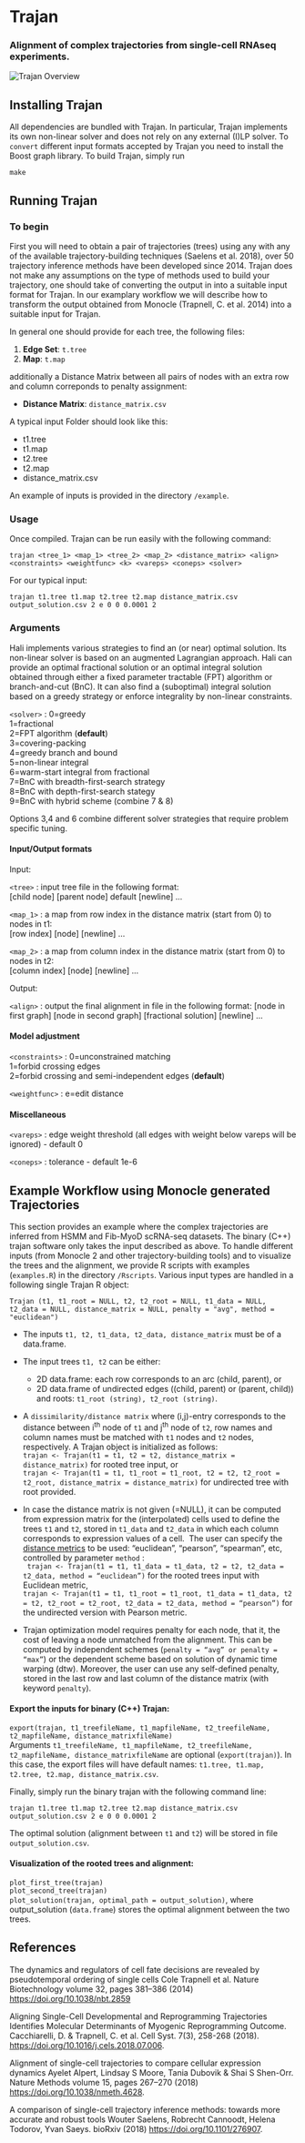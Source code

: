 # Trajan #

### Alignment of complex trajectories from single-cell RNAseq experiments. ###

![Trajan Overview](img/trajan_overview.png)

## Installing Trajan ##

All dependencies are bundled with Trajan. In particular, Trajan implements its own non-linear solver and does 
not rely on any external (I)LP solver. To ```convert``` different input formats accepted by Trajan you need 
to install the Boost graph library. To build Trajan, simply run

```
make
```

## Running Trajan ##

### To begin ###

First you will need to obtain a pair of trajectories (trees) using any with any of the available trajectory-building techniques (Saelens et al. 2018), over 50 trajectory inference methods have been developed since 2014. Trajan does not make any assumptions on the type of methods used to build your trajectory, one should take of converting the output in into a suitable input format for Trajan. In our examplary workflow we will describe how to transform the output obtained from Monocle (Trapnell, C. et al. 2014) into a suitable input for Trajan.

In general one should provide for each tree, the following files:
1. __Edge Set__: ```t.tree```
2. __Map__: ```t.map```

additionally a Distance Matrix between all pairs of nodes with an extra row and column correponds to penalty assignment:
  - __Distance Matrix__: ```distance_matrix.csv```

A typical input Folder should look like this: 
  - t1.tree
  - t1.map
  - t2.tree
  - t2.map
  - distance_matrix.csv  

An example of inputs is provided in the directory ```/example```. 

### Usage ###

Once compiled. Trajan can be run easily with the following command:

```
trajan <tree_1> <map_1> <tree_2> <map_2> <distance_matrix> <align> <constraints> <weightfunc> <k> <vareps> <coneps> <solver>
```

For our typical input:

```
trajan t1.tree t1.map t2.tree t2.map distance_matrix.csv output_solution.csv 2 e 0 0 0.0001 2 
```
### Arguments ###
Hali implements various strategies to find an (or near) optimal solution. Its non-linear solver is based on an 
augmented Lagrangian approach. Hali can provide an optimal fractional solution or an optimal integral solution
obtained through either a fixed parameter tractable (FPT) algorithm or branch-and-cut (BnC). It can also find a (suboptimal) integral solution based on a greedy strategy or enforce integrality by non-linear constraints. 

`<solver>`
  : 0=greedy  
  1=fractional  
  2=FPT algorithm (__default__) <br>
  3=covering-packing  
  4=greedy branch and bound  
  5=non-linear integral  
  6=warm-start integral from fractional <br>
  7=BnC with breadth-first-search strategy <br>
  8=BnC with depth-first-search stategy <br>
  9=BnC with hybrid scheme (combine 7 & 8)

Options 3,4 and 6 combine different solver strategies that require problem specific tuning. 

#### Input/Output formats

Input: 

`<tree>`
  : input tree file in the following format:        
  [child node] [parent node] default [newline] ...

`<map_1>`
  : a map from row index in the distance matrix (start from 0) to nodes in t1:        
  [row index] [node] [newline] ...
  
 `<map_2>`
  : a map from column index in the distance matrix (start from 0) to nodes in t2:        
  [column index] [node] [newline] ...

Output:

`<align>`
  : output the final alignment in file in the following format:
  [node in first graph] [node in second graph] [fractional solution] [newline] ...

#### Model adjustment


   
`<constraints>`
  : 0=unconstrained matching   
  1=forbid crossing edges  
  2=forbid crossing and semi-independent edges (__default__)

`<weightfunc>`
  : e=edit distance  

#### Miscellaneous   
   
   
`<vareps>`
  : edge weight threshold (all edges with weight below vareps will be ignored) - default 0

`<coneps>`
  : tolerance - default 1e-6

## Example Workflow using Monocle generated Trajectories ## 
This section provides an example where the complex trajectories are inferred from HSMM and Fib-MyoD scRNA-seq datasets. The binary (C++) trajan software only takes the input described as above. To handle different inputs (from Monocle 2 and other trajectory-building tools) and to visualize the trees and the alignment, we provide R scripts with examples (```examples.R```) in the directory ```/Rscripts```. Various input types are handled in a following single Trajan R object: 
```
Trajan (t1, t1_root = NULL, t2, t2_root = NULL, t1_data = NULL, t2_data = NULL, distance_matrix = NULL, penalty = "avg", method = "euclidean")
```
  - The inputs ```t1, t2, t1_data, t2_data, distance_matrix``` must be of a data.frame.
  - The input trees ```t1, t2``` can be either: <br>
    + 2D data.frame: each row corresponds to an arc (child, parent), or <br>
    + 2D data.frame of undirected edges ((child, parent) or (parent, child)) and roots: ```t1_root (string), t2_root (string)```.<br>
  - A ```dissimilarity/distance matrix``` where (i,j)-entry corresponds to the distance between i<sup>th</sup> node of ```t1``` and j<sup>th</sup> node of ```t2```, row names and column names must be matched with ```t1``` nodes and ```t2``` nodes, respectively. A Trajan object is initialized as follows: <br>
    ```trajan <- Trajan(t1 = t1, t2 = t2, distance_matrix = distance_matrix)``` for rooted tree input, or <br>
    ```trajan <- Trajan(t1 = t1, t1_root = t1_root, t2 = t2, t2_root = t2_root, distance_matrix = distance_matrix)``` for undirected tree with root provided. 
  - In case the distance matrix is not given (=NULL), it can be computed from expression matrix for the (interpolated) cells used to define the trees ```t1``` and ```t2```, stored in ```t1_data``` and ```t2_data``` in which each column corresponds to expression values of a cell.  The user can specify the [distance metrics](https://www.rdocumentation.org/packages/amap/versions/0.8-16/topics/Dist) to be used: “euclidean”, “pearson”, “spearman”, etc, controlled by parameter ```method``` :<br>
    ``` trajan <- Trajan(t1 = t1, t1_data = t1_data, t2 = t2, t2_data = t2_data, method = “euclidean”)``` for the rooted trees input with Euclidean metric, <br>
    ```trajan <- Trajan(t1 = t1, t1_root = t1_root, t1_data = t1_data, t2 = t2, t2_root = t2_root, t2_data = t2_data, method = “pearson”)``` for the undirected version with Pearson metric. 
  
  - Trajan optimization model requires penalty for each node, that it, the cost of leaving a node unmatched from the alignment. This can be computed by independent schemes (```penalty = “avg” or penalty = “max”```) or the dependent scheme based on solution of dynamic time warping (dtw).   Moreover, the user can use any self-defined penalty, stored in the last row and last column of the distance matrix (with keyword ```penalty```).
   
#### Export the inputs for binary (C++) Trajan:
   ```export(trajan, t1_treefileName, t1_mapfileName, t2_treefileName, t2_mapfileName, distance_matrixfileName)``` <br>
Arguments  ```t1_treefileName, t1_mapfileName, t2_treefileName, t2_mapfileName, distance_matrixfileName``` are optional (```export(trajan)```). In this case, the export files will have default names: ```t1.tree, t1.map, t2.tree, t2.map, distance_matrix.csv```. 

Finally, simply run the binary trajan with the following command line:

```trajan t1.tree t1.map t2.tree t2.map distance_matrix.csv output_solution.csv 2 e 0 0 0.0001 2```

The optimal solution (alignment between ```t1``` and ```t2```) will be stored in file ```output_solution.csv```.  

#### Visualization of the rooted trees and alignment: 
```plot_first_tree(trajan)``` <br>
```plot_second_tree(trajan)``` <br>
```plot_solution(trajan, optimal_path = output_solution)```, where output_solution (```data.frame```) stores the optimal alignment between the two trees.

<!---
Differentiation vs Reprogramming (Cacchiarelli, D. & Trapnell, C. et al. 2018)
-->

## References

<div id="refs" class="references">


<div id="ref-trapnell:2014">
  
The dynamics and regulators of cell fate decisions are revealed by pseudotemporal ordering of single cells
Cole Trapnell  et al. Nature Biotechnology volume 32, pages 381–386 (2014)
<https://doi.org/10.1038/nbt.2859>

</div>


<div id="ref-trapnell:2018">

Aligning Single-Cell Developmental and Reprogramming Trajectories Identifies Molecular Determinants of Myogenic Reprogramming Outcome.
Cacchiarelli, D. & Trapnell, C. et al. Cell Syst. 7(3), 258-268 (2018).
<https://doi.org/10.1016/j.cels.2018.07.006>.

</div>

<div id="ref-alpert:2018">

Alignment of single-cell trajectories to compare cellular expression dynamics
Ayelet Alpert, Lindsay S Moore, Tania Dubovik & Shai S Shen-Orr.
Nature Methods volume 15, pages 267–270 (2018)
<https://doi.org/10.1038/nmeth.4628>.

</div>

<div id="ref-Saelens:2018">

A comparison of single-cell trajectory inference methods: towards more accurate and robust tools
Wouter Saelens, Robrecht Cannoodt, Helena Todorov, Yvan Saeys.
bioRxiv (2018)
<https://doi.org/10.1101/276907>.

</div>


